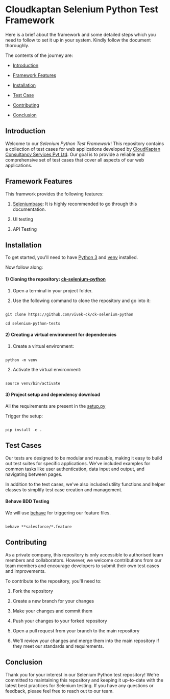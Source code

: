 # Cloudkaptan Selenium Python Test Framework

Here is a brief about the framework and some detailed steps which you need to follow to set it up in your system. Kindly follow the document thoroughly.

The contents of the journey are:

- [Introduction](https://github.com/vivek-ck/ck-selenium-python/tree/main#introduction)

- [Framework Features](https://github.com/vivek-ck/ck-selenium-python/tree/main#framework-features)

- [Installation](https://github.com/vivek-ck/ck-selenium-python/tree/main#installation)

- [Test Case](https://github.com/vivek-ck/ck-selenium-python/tree/main#test-cases)

- [Contributing](https://github.com/vivek-ck/ck-selenium-python/tree/main#contributing)

- [Conclusion](https://github.com/vivek-ck/ck-selenium-python/tree/main#conclusion)




## Introduction

Welcome to our *Selenium Python Test Framework*! This repository contains a collection of test cases for web applications developed by [CloudKaptan Consultancy Services Pvt Ltd](https://cloudkaptan.com/). Our goal is to provide a reliable and comprehensive set of test cases that cover all aspects of our web applications.




## Framework Features

This framwork provides the following features:

1) [Seleniumbase](https://seleniumbase.io/): It is highly recommended to go through this documentation.

2) UI testing

3) API Testing




## Installation

To get started, you'll need to have [Python 3](https://www.python.org/downloads/) and [venv](https://docs.python.org/3/library/venv.html) installed.

Now follow along:

#### 1) Cloning the repository: [ck-selenium-python](https://github.com/vivek-ck/ck-selenium-python)

1) Open a terminal in your project folder.

2) Use the following command to clone the repository and go into it:

```terminal

git clone https://github.com/vivek-ck/ck-selenium-python

cd selenium-python-tests

```

#### 2) Creating a virtual environment for dependencies

1) Create a virtual environment:

```terminal

python -m venv

```

2) Activate the virtual environment:

```terminal

source venv/bin/activate

```

#### 3) Project setup and dependency download

All the requirements are present in the [setup.py](https://github.com/vivek-ck/ck-selenium-python/tree/main/setup.py)

Trigger the setup:

```terminal

pip install -e .

```




## Test Cases

Our tests are designed to be modular and reusable, making it easy to build out test suites for specific applications. We've included examples for common tasks like user authentication, data input and output, and navigating between pages.

In addition to the test cases, we've also included utility functions and helper classes to simplify test case creation and management.




#### Behave BDD Testing

We will use [behave](https://behave.readthedocs.io/en/stable/) for triggering our feature files.

```terminal

behave **salesforce/*.feature

```




## Contributing

As a private company, this repository is only accessible to authorised team members and collaborators. However, we welcome contributions from our team members and encourage developers to submit their own test cases and improvements.




To contribute to the repository, you'll need to:




1) Fork the repository

2) Create a new branch for your changes

3) Make your changes and commit them

4) Push your changes to your forked repository

5) Open a pull request from your branch to the main repository

6) We'll review your changes and merge them into the main repository if they meet our standards and requirements.




## Conclusion

Thank you for your interest in our Selenium Python test repository! We're committed to maintaining this repository and keeping it up-to-date with the latest best practices for Selenium testing. If you have any questions or feedback, please feel free to reach out to our team.
